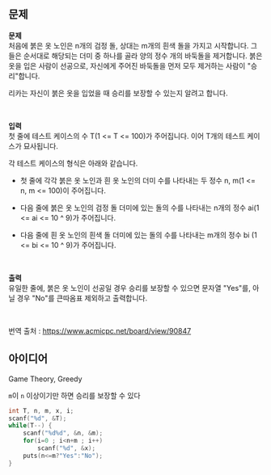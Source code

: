 ## 문제
**문제**  
처음에 붉은 옷 노인은 n개의 검정 돌, 상대는 m개의 흰색 돌을 가지고 시작합니다. 그들은 순서대로 해당되는 더미 중 하나를 골라 양의 정수 개의 바둑돌을 제거합니다. 붉은 옷을 입은 사람이 선공으로, 자신에게 주어진 바둑돌을 먼저 모두 제거하는 사람이 "승리"합니다.  

리카는 자신이 붉은 옷을 입었을 때 승리를 보장할 수 있는지 알려고 합니다.  

<br/>

**입력**  
첫 줄에 테스트 케이스의 수 T(1 <= T <= 100)가 주어집니다. 이어 T개의 테스트 케이스가 묘사됩니다.  

각 테스트 케이스의 형식은 아래와 같습니다.

- 첫 줄에 각각 붉은 옷 노인과 흰 옷 노인의 더미 수를 나타내는 두 정수 n, m(1 <= n, m <= 100)이 주어집니다.

- 다음 줄에 붉은 옷 노인의 검정 돌 더미에 있는 돌의 수를 나타내는 n개의 정수 ai(1 <= ai <= 10 ^ 9)가 주어집니다.

- 다음 줄에 흰 옷 노인의 흰색 돌 더미에 있는 돌의 수를 나타내는 m개의 정수 bi (1 <= bi <= 10 ^ 9)가 주어집니다.

<br/>

**출력**  
유일한 줄에, 붉은 옷 노인이 선공일 경우 승리를 보장할 수 있으면 문자열 "Yes"를, 아닐 경우 "No"를 큰따옴표 제외하고 출력합니다.  

<br/>

번역 출처 : https://www.acmicpc.net/board/view/90847

## 아이디어
Game Theory, Greedy  
  
`m`이 `n` 이상이기만 하면 승리를 보장할 수 있다
```c
int T, n, m, x, i;
scanf("%d", &T);
while(T--) {
	scanf("%d%d", &n, &m);
	for(i=0 ; i<n+m ; i++)
		scanf("%d", &x);
	puts(n<=m?"Yes":"No");
}
```
